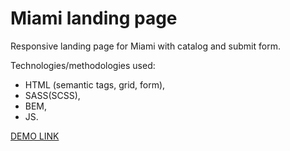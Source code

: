 # Miami landing page

Responsive landing page for Miami with catalog and submit form.

Technologies/methodologies used:
- HTML (semantic tags, grid, form),
- SASS(SCSS),
- BEM,
- JS.

[DEMO LINK](https://KrisMakarovska.github.io/miami-landing/)
